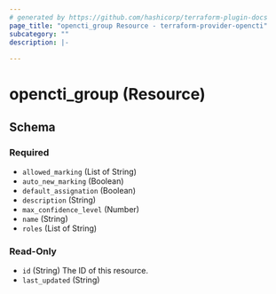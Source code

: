 ```yaml
---
# generated by https://github.com/hashicorp/terraform-plugin-docs
page_title: "opencti_group Resource - terraform-provider-opencti"
subcategory: ""
description: |-
  
---
```


# opencti_group (Resource)





<!-- schema generated by tfplugindocs -->
## Schema

### Required

- `allowed_marking` (List of String)
- `auto_new_marking` (Boolean)
- `default_assignation` (Boolean)
- `description` (String)
- `max_confidence_level` (Number)
- `name` (String)
- `roles` (List of String)

### Read-Only

- `id` (String) The ID of this resource.
- `last_updated` (String)
